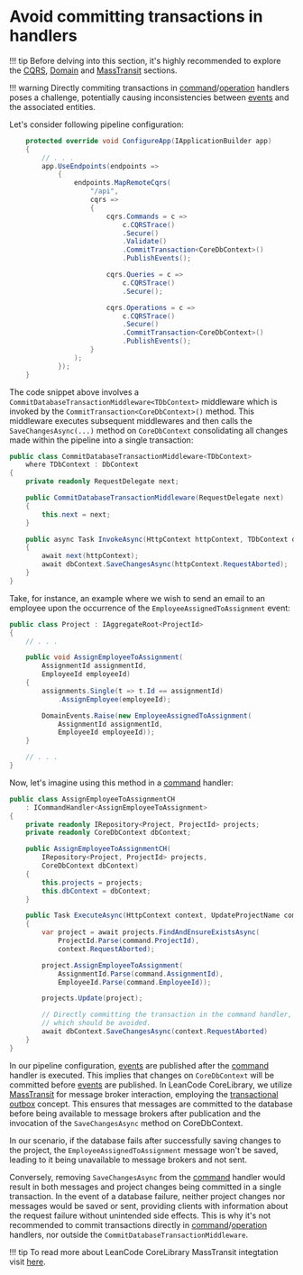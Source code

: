 # Avoid committing transactions in handlers

!!! tip
    Before delving into this section, it's highly recommended to explore the [CQRS], [Domain] and [MassTransit] sections.

!!! warning
    Directly commiting transactions in [command]/[operation] handlers poses a challenge, potentially causing inconsistencies between [events] and the associated entities.

Let's consider following pipeline configuration:

```csharp
    protected override void ConfigureApp(IApplicationBuilder app)
    {
        // . . .
        app.UseEndpoints(endpoints =>
            {
                endpoints.MapRemoteCqrs(
                    "/api",
                    cqrs =>
                    {
                        cqrs.Commands = c =>
                            c.CQRSTrace()
                            .Secure()
                            .Validate()
                            .CommitTransaction<CoreDbContext>()
                            .PublishEvents();

                        cqrs.Queries = c =>
                            c.CQRSTrace()
                            .Secure();

                        cqrs.Operations = c =>
                            c.CQRSTrace()
                            .Secure()
                            .CommitTransaction<CoreDbContext>()
                            .PublishEvents();
                    }
                );
            });
    }
```

The code snippet above involves a `CommitDatabaseTransactionMiddleware<TDbContext>` middleware which is invoked by the `CommitTransaction<CoreDbContext>()` method. This middleware executes subsequent middlewares and then calls the `SaveChangesAsync(...)` method on `CoreDbContext` consolidating all changes made within the pipeline into a single transaction:

```csharp
public class CommitDatabaseTransactionMiddleware<TDbContext>
    where TDbContext : DbContext
{
    private readonly RequestDelegate next;

    public CommitDatabaseTransactionMiddleware(RequestDelegate next)
    {
        this.next = next;
    }

    public async Task InvokeAsync(HttpContext httpContext, TDbContext dbContext)
    {
        await next(httpContext);
        await dbContext.SaveChangesAsync(httpContext.RequestAborted);
    }
}
```

Take, for instance, an example where we wish to send an email to an employee upon the occurrence of the `EmployeeAssignedToAssignment` event:

```csharp
public class Project : IAggregateRoot<ProjectId>
{
    // . . .

    public void AssignEmployeeToAssignment(
        AssignmentId assignmentId,
        EmployeeId employeeId)
    {
        assignments.Single(t => t.Id == assignmentId)
            .AssignEmployee(employeeId);

        DomainEvents.Raise(new EmployeeAssignedToAssignment(
            AssignmentId assignmentId,
            EmployeeId employeeId));
    }

    // . . .
}
```

Now, let's imagine using this method in a [command] handler:

```csharp
public class AssignEmployeeToAssignmentCH
    : ICommandHandler<AssignEmployeeToAssignment>
{
    private readonly IRepository<Project, ProjectId> projects;
    private readonly CoreDbContext dbContext;

    public AssignEmployeeToAssignmentCH(
        IRepository<Project, ProjectId> projects,
        CoreDbContext dbContext)
    {
        this.projects = projects;
        this.dbContext = dbContext;
    }

    public Task ExecuteAsync(HttpContext context, UpdateProjectName command)
    {
        var project = await projects.FindAndEnsureExistsAsync(
            ProjectId.Parse(command.ProjectId),
            context.RequestAborted);

        project.AssignEmployeeToAssignment(
            AssignmentId.Parse(command.AssignmentId),
            EmployeeId.Parse(command.EmployeeId));

        projects.Update(project);

        // Directly committing the transaction in the command handler,
        // which should be avoided.
        await dbContext.SaveChangesAsync(context.RequestAborted)
    }
}
```

In our pipeline configuration, [events] are published after the [command] handler is executed. This implies that changes on `CoreDbContext` will be committed before [events] are published. In LeanCode CoreLibrary, we utilize [MassTransit] for message broker interaction, employing the [transactional outbox](https://masstransit.io/documentation/patterns/transactional-outbox) concept. This ensures that messages are committed to the database before being available to message brokers after publication and the invocation of the `SaveChangesAsync` method on CoreDbContext.

In our scenario, if the database fails after successfully saving changes to the project, the `EmployeeAssignedToAssignment` message won't be saved, leading to it being unavailable to message brokers and not sent.

Conversely, removing `SaveChangesAsync` from the [command] handler would result in both messages and project changes being committed in a single transaction. In the event of a database failure, neither project changes nor messages would be saved or sent, providing clients with information about the request failure without unintended side effects. This is why it's not recommended to commit transactions directly in [command]/[operation] handlers, nor outside the `CommitDatabaseTransactionMiddleware`.

!!! tip
    To read more about LeanCode CoreLibrary MassTransit integtation visit [here](../../external_integrations/messaging_masstransit/index.md).

[CQRS]: ../index.md
[Domain]: ../../domain/index.md
[MassTransit]: ../../external_integrations/messaging_masstransit/index.md
[events]: ../../domain/domain_event/index.md
[command]: ../command/index.md
[operation]: ../operation/index.md
